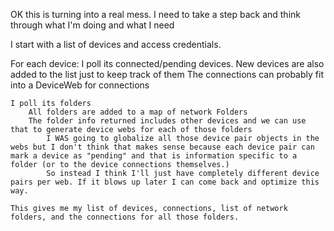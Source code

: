 OK this is turning into a real mess. I need to take a step back and think through what I'm doing and what I need

I start with a list of devices and access credentials.

For each device:
    I poll its connected/pending devices.
        New devices are also added to the list just to keep track of them
        The connections can probably fit into a DeviceWeb for connections

    I poll its folders
        All folders are added to a map of network Folders
        The folder info returned includes other devices and we can use that to generate device webs for each of those folders
            I WAS going to globalize all those device pair objects in the webs but I don't think that makes sense because each device pair can mark a device as "pending" and that is information specific to a folder (or to the device connections themselves.)
            So instead I think I'll just have completely different device pairs per web. If it blows up later I can come back and optimize this way.
    
    This gives me my list of devices, connections, list of network folders, and the connections for all those folders.